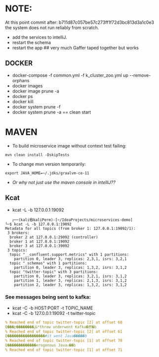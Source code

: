# NOTE:
At this point commit after: b711d87c057be57c273ff1f72d3bc813d3a1c0e3 the system does not run reliably from scratch. 
- add the services to intelliJ.
- restart the schema 
- restart the app ## very much Gaffer taped together but works

## DOCKER
- docker-compose -f common.yml -f k_cluster_zoo.yml up --remove-orphans
- docker images
- docker image prune -a
- docker ps
- docker kill
- docker system prune -f
- docker system prune -a == clean start

# MAVEN
- To build microservice image without context test failing: 
```ignorelang
mvn clean install -DskipTests
```
- To change mvn version temporarily:
```ignorelang
export JAVA_HOME=~/.jdks/graalvm-ce-11
```
- *Or why not just use the maven console in intelliJ??*

## Kcat
- kcat -L -b 127.0.0.1:19092
```ignorelang
   ┌──(kali㉿kaliPerm)-[~/IdeaProjects/microservices-demo]
└─$ kcat -L -b 127.0.0.1:19092
Metadata for all topics (from broker 1: 127.0.0.1:19092/1):
 3 brokers:
  broker 2 at 127.0.0.1:29092 (controller)
  broker 1 at 127.0.0.1:19092
  broker 3 at 127.0.0.1:39092
 3 topics:
  topic "__confluent.support.metrics" with 1 partitions:
    partition 0, leader 3, replicas: 2,3,1, isrs: 3,2,1
  topic "_schemas" with 1 partitions:
    partition 0, leader 3, replicas: 1,3,2, isrs: 3,1,2
  topic "twitter-topic" with 3 partitions:
    partition 0, leader 3, replicas: 3,2,1, isrs: 3,1,2
    partition 1, leader 3, replicas: 2,1,3, isrs: 3,1,2
    partition 2, leader 3, replicas: 1,3,2, isrs: 3,1,2
```
### See messages being sent to kafka:
- kcat -C -b HOST:PORT -t TOPIC_NAME
- kcat -C -b 127.0.0.1:19092 -t twitter-topic


```yaml
% Reached end of topic twitter-topic [2] at offset 60
Q���բ��������ٶ&*threw underwent Kafka�撚�b
% Reached end of topic twitter-topic [2] at offset 61
Q�����������������#it went Java�����b
% Reached end of topic twitter-topic [1] at offset 70
Q�������������erogenous Java৩��b
% Reached end of topic twitter-topic [1] at offset 71


```

